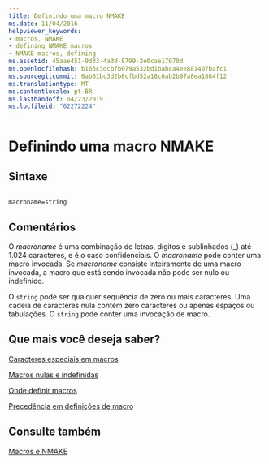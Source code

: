 ```yaml
---
title: Definindo uma macro NMAKE
ms.date: 11/04/2016
helpviewer_keywords:
- macros, NMAKE
- defining NMAKE macros
- NMAKE macros, defining
ms.assetid: 45aae451-9d33-4a3d-8799-2e0cae17070d
ms.openlocfilehash: b163c3dcbfb079a532bd1babca4ee881407bafc1
ms.sourcegitcommit: 0ab61bc3d2b6cfbd52a16c6ab2b97a8ea1864f12
ms.translationtype: MT
ms.contentlocale: pt-BR
ms.lasthandoff: 04/23/2019
ms.locfileid: "62272224"
---
```

# <a name="defining-an-nmake-macro"></a>Definindo uma macro NMAKE

## <a name="syntax"></a>Sintaxe

```

macroname=string
```

## <a name="remarks"></a>Comentários

O *macroname* é uma combinação de letras, dígitos e sublinhados (_) até 1.024 caracteres, e é o caso confidenciais. O *macroname* pode conter uma macro invocada. Se *macroname* consiste inteiramente de uma macro invocada, a macro que está sendo invocada não pode ser nulo ou indefinido.

O `string` pode ser qualquer sequência de zero ou mais caracteres. Uma cadeia de caracteres nula contém zero caracteres ou apenas espaços ou tabulações. O `string` pode conter uma invocação de macro.

## <a name="what-do-you-want-to-know-more-about"></a>Que mais você deseja saber?

[Caracteres especiais em macros](special-characters-in-macros.md)

[Macros nulas e indefinidas](null-and-undefined-macros.md)

[Onde definir macros](where-to-define-macros.md)

[Precedência em definições de macro](precedence-in-macro-definitions.md)

## <a name="see-also"></a>Consulte também

[Macros e NMAKE](macros-and-nmake.md)
